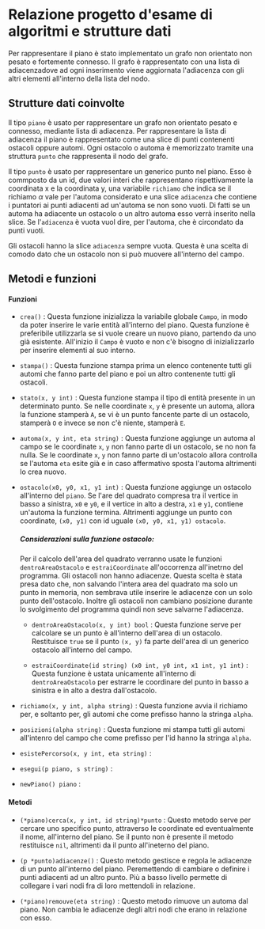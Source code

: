 # Relazione progetto d'esame di algoritmi e strutture dati

Per rappresentare il piano è stato implementato un grafo non orientato non pesato e fortemente connesso. 
Il grafo è rappresentato con una lista di adiacenzadove ad ogni inserimento viene aggiornata l'adiacenza con gli altri elementi all'interno della lista del nodo. 

## Strutture dati coinvolte

Il tipo `piano` è usato per rappresentare un grafo non orientato pesato e connesso, mediante lista di adiacenza. Per rappresentare la lista di adiacenza il piano è rappresentato come una slice di punti contenenti ostacoli oppure automi. Ogni ostacolo o automa è memorizzato tramite una struttura `punto` che rappresenta il nodo del grafo. 

Il tipo `punto` è usato per rappresentare un generico punto nel piano. Esso è commposto da un id, due valori interi che rappresentano rispettivamente la coordinata x e la coordinata y,  una variabile `richiamo` che indica se il richiamo $\alpha$ vale per l'automa considerato e una slice `adiacenza` che contiene i puntatori ai punti adiacenti ad  un'automa se non sono vuoti. Di fatti se un automa ha adiacente un ostacolo o un altro automa esso verrà inserito nella slice. Se l'`adiacenza` è vuota vuol dire, per l'automa, che è circondato da punti vuoti. 

Gli ostacoli hanno la slice `adiacenza` sempre vuota. Questa è una scelta di comodo dato che un ostacolo non si può muovere all'interno del campo. 

## Metodi e funzioni

#### Funzioni

- `crea()` : Questa funzione inizializza la variabile globale `Campo`, in modo da poter inserire le varie entità all'interno del piano. Questa funzione è preferibile utilizzarla se si vuole creare un nuovo piano, partendo da uno già esistente. All'inizio il `Campo` è vuoto e non c'è bisogno di inizializzarlo per inserire elementi al suo interno.  

- `stampa()` : Questa funzione stampa prima un elenco contenente tutti gli automi che fanno parte del piano e poi un altro contenente tutti gli ostacoli. 

- `stato(x, y int)` : Questa funzione stampa il tipo di entità presente in un determinato punto. Se nelle coordinate `x`, `y` è presente un automa, allora la funzione stamperà `A`, se vi è un punto fancente parte di un ostacolo, stamperà `O` e invece se non c'è niente, stamperà `E`. 

- `automa(x, y int, eta string)` :  Questa funzione aggiunge un automa al campo se le coordinate `x`, `y` non fanno parte di un ostacolo, se no non fa nulla. Se le coordinate `x`, `y` non fanno parte di un'ostacolo allora controlla se l'automa `eta` esite già e in caso affermativo sposta l'automa altrimenti lo crea nuovo.

- `ostacolo(x0, y0, x1, y1 int)` : Questa funzione aggiunge un ostacolo all'interno del `piano`. Se l'are del quadrato compresa tra il vertice in basso a sinistra, `x0` e `y0`, e il vertice in alto a destra, `x1` e `y1`, contiene un'automa la funzione termina. Altrimenti aggiunge un punto con coordinate, `(x0, y1)` con id uguale `(x0, y0, x1, y1) ostacolo`. 
  
  ##### Considerazioni sulla funzione ostacolo:
  
  Per il calcolo dell'area del quadrato verranno usate le funzioni `dentroAreaOstacolo` e `estraiCoordinate` all'occorrenza all'inetrno del programma. Gli ostacoli non hanno adiacenze. Questa scelta è stata presa dato che, non salvando l'intera area del quadrato ma solo un punto in memoria, non sembrava utile inserire le adiacenze con un solo punto dell'ostacolo. Inoltre gli ostacoli non cambiano posizione durante lo svolgimento del programma quindi non seve salvarne l'adiacenza. 
  
  - `dentroAreaOstacolo(x, y int) bool` : Questa funzione serve per calcolare se  un punto è all'interno dell'area di un ostacolo. Restituisce `true` se il punto `(x, y)` fa parte dell'area di un generico ostacolo all'interno del campo. 
  
  - `estraiCoordinate(id string) (x0 int, y0 int, x1 int, y1 int)` : Questa funzione è ustata unicamente all'interno di `dentroAreaOstacolo` per estrarre le coordinare del punto in basso a sinistra e in alto a destra dall'ostacolo.  

- `richiamo(x, y int, alpha string)` : Questa funzione avvia il richiamo per, e soltanto per, gli automi che come prefisso hanno la stringa `alpha`.  

- `posizioni(alpha string)` : Questa funzione mi stampa tutti gli automi all'intenro del campo che come prefisso per l'id hanno la stringa `alpha`.  

- `esistePercorso(x, y int, eta string)` : 

- `esegui(p piano, s string)` : 

- `newPiano() piano` : 

#### Metodi

- `(*piano)cerca(x, y int, id string)*punto` : Questo metodo serve per cercare uno specifico punto, attraverso le coordinate ed eventualmente il nome, all'interno del piano. Se il punto non è presente il metodo restituisce `nil`, altrimenti da il punto all'ineterno del piano. 

- `(p *punto)adiacenze()` : Questo metodo gestisce e regola le adiacenze di un punto all'interno del piano. Peremettendo di cambiare o definire i punti adiacenti ad un altro punto. Più a basso livello permette di collegare i vari nodi fra di loro mettendoli in relazione.   

- `(*piano)remouve(eta string)` : Questo metodo rimuove un automa dal piano. Non cambia le adiacenze degli altri nodi che erano in relazione con esso. 
